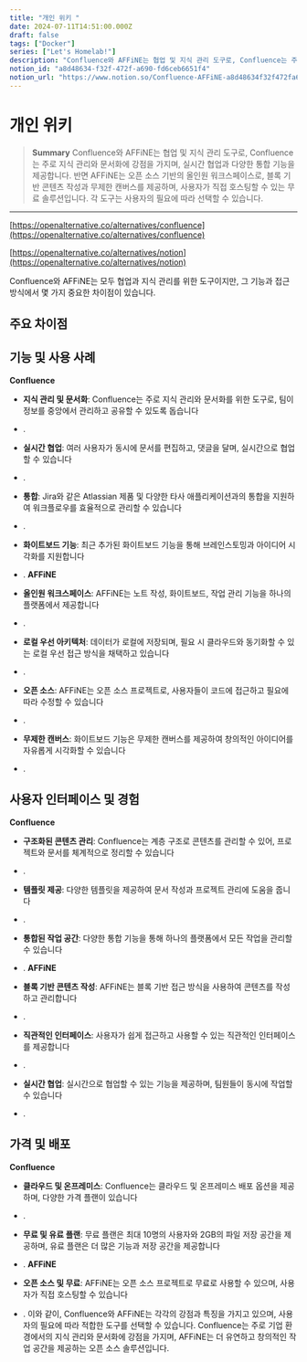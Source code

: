 ```yaml
---
title: "개인 위키 "
date: 2024-07-11T14:51:00.000Z
draft: false
tags: ["Docker"]
series: ["Let's Homelab!"]
description: "Confluence와 AFFiNE는 협업 및 지식 관리 도구로, Confluence는 주로 지식 관리와 문서화에 강점을 가지며, 실시간 협업과 다양한 통합 기능을 제공합니다. 반면 AFFiNE는 오픈 소스 기반의 올인원 워크스페이스로, 블록 기반 콘텐츠 작성과 무제한 캔버스를 제공하며, 사용자가 직접 호스팅할 수 있는 무료 솔루션입니다. 각 도구는 사용자의 필요에 따라 선택할 수 있습니다."
notion_id: "a8d48634-f32f-472f-a690-fd6ceb6651f4"
notion_url: "https://www.notion.so/Confluence-AFFiNE-a8d48634f32f472fa690fd6ceb6651f4"
---
```


# 개인 위키 

> **Summary**
> Confluence와 AFFiNE는 협업 및 지식 관리 도구로, Confluence는 주로 지식 관리와 문서화에 강점을 가지며, 실시간 협업과 다양한 통합 기능을 제공합니다. 반면 AFFiNE는 오픈 소스 기반의 올인원 워크스페이스로, 블록 기반 콘텐츠 작성과 무제한 캔버스를 제공하며, 사용자가 직접 호스팅할 수 있는 무료 솔루션입니다. 각 도구는 사용자의 필요에 따라 선택할 수 있습니다.

---

[https://openalternative.co/alternatives/confluence](https://openalternative.co/alternatives/confluence)

[https://openalternative.co/alternatives/notion](https://openalternative.co/alternatives/notion)

Confluence와 AFFiNE는 모두 협업과 지식 관리를 위한 도구이지만, 그 기능과 접근 방식에서 몇 가지 중요한 차이점이 있습니다.

## **주요 차이점**

## **기능 및 사용 사례**

**Confluence**

- **지식 관리 및 문서화**: Confluence는 주로 지식 관리와 문서화를 위한 도구로, 팀이 정보를 중앙에서 관리하고 공유할 수 있도록 돕습니다
- .
- **실시간 협업**: 여러 사용자가 동시에 문서를 편집하고, 댓글을 달며, 실시간으로 협업할 수 있습니다
- .
- **통합**: Jira와 같은 Atlassian 제품 및 다양한 타사 애플리케이션과의 통합을 지원하여 워크플로우를 효율적으로 관리할 수 있습니다
- .
- **화이트보드 기능**: 최근 추가된 화이트보드 기능을 통해 브레인스토밍과 아이디어 시각화를 지원합니다
- .
**AFFiNE**

- **올인원 워크스페이스**: AFFiNE는 노트 작성, 화이트보드, 작업 관리 기능을 하나의 플랫폼에서 제공합니다
- .
- **로컬 우선 아키텍처**: 데이터가 로컬에 저장되며, 필요 시 클라우드와 동기화할 수 있는 로컬 우선 접근 방식을 채택하고 있습니다
- .
- **오픈 소스**: AFFiNE는 오픈 소스 프로젝트로, 사용자들이 코드에 접근하고 필요에 따라 수정할 수 있습니다
- .
- **무제한 캔버스**: 화이트보드 기능은 무제한 캔버스를 제공하여 창의적인 아이디어를 자유롭게 시각화할 수 있습니다
- .
## **사용자 인터페이스 및 경험**

**Confluence**

- **구조화된 콘텐츠 관리**: Confluence는 계층 구조로 콘텐츠를 관리할 수 있어, 프로젝트와 문서를 체계적으로 정리할 수 있습니다
- .
- **템플릿 제공**: 다양한 템플릿을 제공하여 문서 작성과 프로젝트 관리에 도움을 줍니다
- .
- **통합된 작업 공간**: 다양한 통합 기능을 통해 하나의 플랫폼에서 모든 작업을 관리할 수 있습니다
- .
**AFFiNE**

- **블록 기반 콘텐츠 작성**: AFFiNE는 블록 기반 접근 방식을 사용하여 콘텐츠를 작성하고 관리합니다
- .
- **직관적인 인터페이스**: 사용자가 쉽게 접근하고 사용할 수 있는 직관적인 인터페이스를 제공합니다
- .
- **실시간 협업**: 실시간으로 협업할 수 있는 기능을 제공하며, 팀원들이 동시에 작업할 수 있습니다
- .
## **가격 및 배포**

**Confluence**

- **클라우드 및 온프레미스**: Confluence는 클라우드 및 온프레미스 배포 옵션을 제공하며, 다양한 가격 플랜이 있습니다
- .
- **무료 및 유료 플랜**: 무료 플랜은 최대 10명의 사용자와 2GB의 파일 저장 공간을 제공하며, 유료 플랜은 더 많은 기능과 저장 공간을 제공합니다
- .
**AFFiNE**

- **오픈 소스 및 무료**: AFFiNE는 오픈 소스 프로젝트로 무료로 사용할 수 있으며, 사용자가 직접 호스팅할 수 있습니다
- .
이와 같이, Confluence와 AFFiNE는 각각의 강점과 특징을 가지고 있으며, 사용자의 필요에 따라 적합한 
도구를 선택할 수 있습니다. Confluence는 주로 기업 환경에서의 지식 관리와 문서화에 강점을 가지며, AFFiNE는 더 
유연하고 창의적인 작업 공간을 제공하는 오픈 소스 솔루션입니다.

